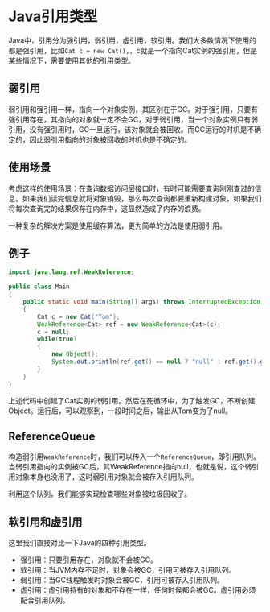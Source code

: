# Java引用类型

Java中，引用分为强引用，弱引用，虚引用，软引用。我们大多数情况下使用的都是强引用，比如`Cat c = new Cat()`，，c就是一个指向Cat实例的强引用，但是某些情况下，需要使用其他的引用类型。

## 弱引用

弱引用和强引用一样，指向一个对象实例，其区别在于GC。对于强引用，只要有强引用存在，其指向的对象就一定不会GC，对于弱引用，当一个对象实例只有弱引用，没有强引用时，GC一旦运行，该对象就会被回收。而GC运行的时机是不确定的，因此弱引用指向的对象被回收的时机也是不确定的。

## 使用场景

考虑这样的使用场景：在查询数据访问层接口时，有时可能需要查询刚刚查过的信息。如果我们读完信息就将对象销毁，那么每次查询都要重新构建对象，如果我们将每次查询完的结果保存在内存中，这显然造成了内存的浪费。

一种复杂的解决方案是使用缓存算法，更为简单的方法是使用弱引用。

## 例子

```java
import java.lang.ref.WeakReference;

public class Main
{
	public static void main(String[] args) throws InterruptedException
	{
		Cat c = new Cat("Tom");
		WeakReference<Cat> ref = new WeakReference<Cat>(c);
		c = null;
		while(true)
		{
			new Object();
			System.out.println(ref.get() == null ? "null" : ref.get().getName());
		}
	}
}
```

上述代码中创建了Cat实例的弱引用。然后在死循环中，为了触发GC，不断创建Object。运行后，可以观察到，一段时间之后，输出从Tom变为了null。

## ReferenceQueue

构造弱引用`WeakReference`时，我们可以传入一个`ReferenceQueue`，即引用队列。当弱引用指向的实例被GC后，其WeakReference指向null，也就是说，这个弱引用对象本身也没用了，这时弱引用对象就会被存入引用队列。

利用这个队列，我们能够实现检查哪些对象被垃圾回收了。

## 软引用和虚引用

这里我们直接对比一下Java的四种引用类型。

* 强引用：只要引用存在，对象就不会被GC。
* 软引用：当JVM内存不足时，对象会被GC，引用可被存入引用队列。
* 弱引用：当GC线程触发时对象会被GC，引用可被存入引用队列。
* 虚引用：虚引用持有的对象和不存在一样，任何时候都会被GC。虚引用必须配合引用队列。
